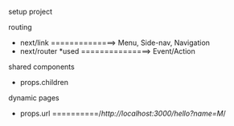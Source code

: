 setup project

routing
 - next/link ==============> Menu, Side-nav, Navigation
 - next/router *used ===============> Event/Action

shared components
 - props.children

dynamic pages
 - props.url ==========/*http://localhost:3000/hello?name=M*/